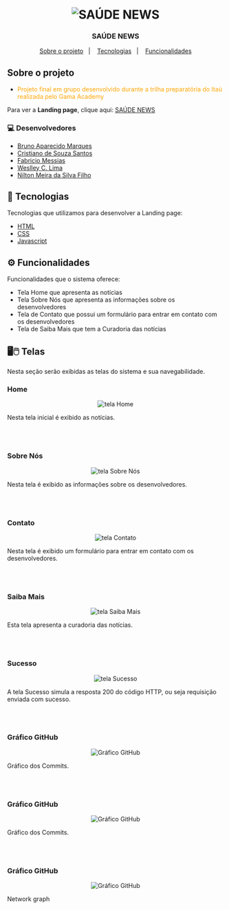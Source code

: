<h1 align="center">
<img src="https://grupo1-itau-tech-gama.netlify.app/image/logotipo.png" title="SAÚDE NEWS" />
</h1>

<h3 align="center">
  SAÚDE NEWS
</h3>

<p align="center">
  <a href="#-sobre-o-projeto">Sobre o projeto</a>&nbsp;&nbsp;&nbsp;|&nbsp;&nbsp;&nbsp;
  <a href="#-tecnologias">Tecnologias</a>&nbsp;&nbsp;&nbsp;|&nbsp;&nbsp;&nbsp;
  <a href="#-funcionalidades">Funcionalidades</a>
</p>

## Sobre o projeto

- <p style="color: orange;">Projeto final em grupo desenvolvido durante a trilha preparatória do Itaú realizada pelo Gama Academy</p>

Para ver a **Landing page**, clique aqui: [SAÚDE NEWS](https://grupo1-itau-tech-gama.netlify.app/index.html)</br>

### 💻 Desenvolvedores
- [Bruno Aparecido Marques](https://github.com/BrunoApMarques)
- [Cristiano de Souza Santos](https://github.com/CSS6958)
- [Fabricio Messias](https://github.com/FabricioMessias)
- [Weslley C. Lima](https://github.com/WCL79)
- [Nilton Meira da Silva Filho](https://github.com/MNilton)


## 🚀 Tecnologias 

Tecnologias que utilizamos para desenvolver a Landing page:

- [HTML](https://www.w3schools.com/html/)
- [CSS](https://www.w3schools.com/css/)
- [Javascript](https://www.w3schools.com/js/)


## ⚙️ Funcionalidades
Funcionalidades que o sistema oferece:
- Tela Home que apresenta as notícias
- Tela Sobre Nós que apresenta as informações sobre os desenvolvedores
- Tela de Contato que possui um formulário para entrar em contato com os desenvolvedores
- Tela de Saiba Mais que tem a Curadoria das notícias

	
## 🖥️🖱️ Telas 

Nesta seção serão exibidas as telas do sistema e sua navegabilidade.

### Home
<p align="center">
<img src="https://grupo1-itau-tech-gama.netlify.app/image/telas/home.png" title="tela Home" />
</p>
Nesta tela inicial é exibido as notícias.

<br/><br/>
### Sobre Nós
<p align="center">
<img src="https://grupo1-itau-tech-gama.netlify.app/image/telas/sobrenos.png" title="tela Sobre Nós" />
</p>
Nesta tela é exibido as informações sobre os desenvolvedores. 

<br/><br/>
### Contato
<p align="center">
<img src="https://grupo1-itau-tech-gama.netlify.app/image/telas/contato.JPG" title="tela Contato" />
</p>
Nesta tela é exibido um formulário para entrar em contato com os desenvolvedores.

<br/><br/>
### Saiba Mais
<p align="center">
<img src="https://grupo1-itau-tech-gama.netlify.app/image/telas/saibamais.png" title="tela Saiba Mais" />
</p>
Esta tela apresenta a curadoria das notícias.

<br/><br/>
### Sucesso
<p align="center">
<img src="https://grupo1-itau-tech-gama.netlify.app/image/telas/sucesso.png" title="tela Sucesso" />
</p>
A tela Sucesso simula a resposta 200 do código HTTP, ou seja requisição enviada com sucesso.

<br/><br/>
### Gráfico GitHub
<p align="center">
<img src="https://grupo1-itau-tech-gama.netlify.app/image/telas/githubgrafico.png" title="Gráfico GitHub" />
</p>
Gráfico dos Commits. 

<br/><br/>
### Gráfico GitHub
<p align="center">
<img src="https://grupo1-itau-tech-gama.netlify.app/image/telas/githubgrafico1.png" title="Gráfico GitHub" />
</p>
Gráfico dos Commits. 

<br/><br/>
### Gráfico GitHub
<p align="center">
<img src="https://grupo1-itau-tech-gama.netlify.app/image/telas/githubgrafico2.png" title="Gráfico GitHub" />
</p>
Network graph
